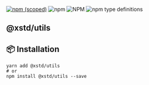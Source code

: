 [![npm (scoped)](https://img.shields.io/npm/v/@xstd/utils.svg)](https://www.npmjs.com/package/@xstd/utils)
![npm](https://img.shields.io/npm/dm/@xstd/utils.svg)
![NPM](https://img.shields.io/npm/l/@xstd/utils.svg)
![npm type definitions](https://img.shields.io/npm/types/@xstd/utils.svg)

## @xstd/utils


## 📦 Installation

```shell
yarn add @xstd/utils
# or
npm install @xstd/utils --save
```
